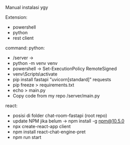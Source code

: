 Manual instalasi ygy

Extension:
- powershell
- python
- rest client

command:
python:
- /server ->
- python -m venv venv
- powershell -> Set-ExecutionPolicy RemoteSigned
- venv\Scripts\activate
- pip install fastapi "uvicorn[standard]" requests
- pip freeze > requirements.txt
- echo > main.py
- Copy code from my repo /server/main.py

react:
- posisi di folder chat-room-fastapi (root repo)
- update NPM jika belum -> npm install -g npm@10.5.0
- npx create-react-app client
- npm install react-chat-engine-pret
- npm run start
